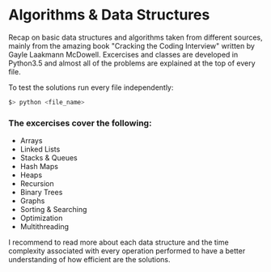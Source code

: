 # Algorithms & Data Structures

Recap on basic data structures and algorithms taken from different sources, mainly from the amazing book "Cracking the Coding Interview" written by Gayle Laakmann McDowell. Excercises and classes are developed in Python3.5 and almost all of the problems are explained at the top of every file.

To test the solutions run every file independently:
```python
$> python <file_name>
```

### The excercises cover the following:

* Arrays
* Linked Lists
* Stacks & Queues
* Hash Maps
* Heaps
* Recursion
* Binary Trees
* Graphs
* Sorting & Searching
* Optimization
* Multithreading

I recommend to read more about each data structure and the time complexity associated with every operation performed to have a better understanding of how efficient are the solutions.